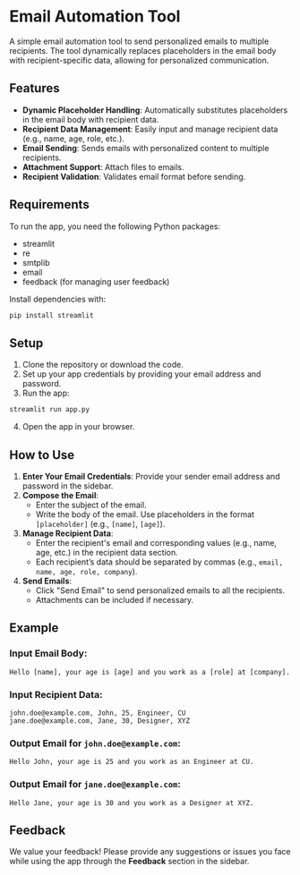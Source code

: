 # Email Automation Tool

A simple email automation tool to send personalized emails to multiple recipients. The tool dynamically replaces placeholders in the email body with recipient-specific data, allowing for personalized communication. 

## Features

- **Dynamic Placeholder Handling**: Automatically substitutes placeholders in the email body with recipient data.
- **Recipient Data Management**: Easily input and manage recipient data (e.g., name, age, role, etc.).
- **Email Sending**: Sends emails with personalized content to multiple recipients.
- **Attachment Support**: Attach files to emails.
- **Recipient Validation**: Validates email format before sending.

## Requirements

To run the app, you need the following Python packages:

- streamlit
- re
- smtplib
- email
- feedback (for managing user feedback)

Install dependencies with:

```bash
pip install streamlit
```

## Setup

1. Clone the repository or download the code.
2. Set up your app credentials by providing your email address and password.
3. Run the app:

```bash
streamlit run app.py
```

4. Open the app in your browser.

## How to Use

1. **Enter Your Email Credentials**: Provide your sender email address and password in the sidebar.
2. **Compose the Email**: 
   - Enter the subject of the email.
   - Write the body of the email. Use placeholders in the format `[placeholder]` (e.g., `[name]`, `[age]`).
3. **Manage Recipient Data**:
   - Enter the recipient's email and corresponding values (e.g., name, age, etc.) in the recipient data section.
   - Each recipient’s data should be separated by commas (e.g., `email, name, age, role, company`).
4. **Send Emails**: 
   - Click "Send Email" to send personalized emails to all the recipients.
   - Attachments can be included if necessary.

## Example

### Input Email Body:
```
Hello [name], your age is [age] and you work as a [role] at [company].
```

### Input Recipient Data:
```
john.doe@example.com, John, 25, Engineer, CU
jane.doe@example.com, Jane, 30, Designer, XYZ
```

### Output Email for `john.doe@example.com`:
```
Hello John, your age is 25 and you work as an Engineer at CU.
```

### Output Email for `jane.doe@example.com`:
```
Hello Jane, your age is 30 and you work as a Designer at XYZ.
```

## Feedback

We value your feedback! Please provide any suggestions or issues you face while using the app through the **Feedback** section in the sidebar.
